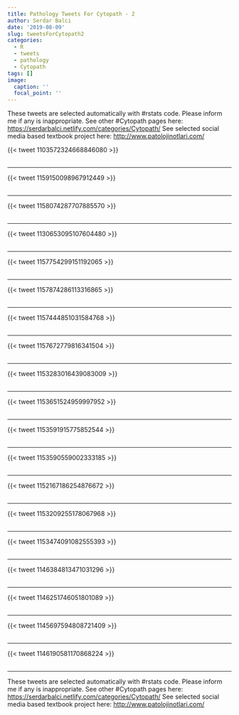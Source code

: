 ```yaml
---
title: Pathology Tweets For Cytopath - 2
author: Serdar Balci
date: '2019-08-09'
slug: tweetsForCytopath2
categories:
  - R
  - tweets
  - pathology
  - Cytopath
tags: []
image:
  caption: ''
  focal_point: ''
---
```



These tweets are selected automatically with #rstats code. Please inform me if any is inappropriate.
See other #Cytopath pages here: https://serdarbalci.netlify.com/categories/Cytopath/ 
See selected social media based textbook project here: http://www.patolojinotlari.com/

{{< tweet 1103572324668846080 >}}
<br>
<br>
<hr>
{{< tweet 1159150098967912449 >}}
<br>
<br>
<hr>
{{< tweet 1158074287707885570 >}}
<br>
<br>
<hr>
{{< tweet 1130653095107604480 >}}
<br>
<br>
<hr>
{{< tweet 1157754299151192065 >}}
<br>
<br>
<hr>
{{< tweet 1157874286113316865 >}}
<br>
<br>
<hr>
{{< tweet 1157444851031584768 >}}
<br>
<br>
<hr>
{{< tweet 1157672779816341504 >}}
<br>
<br>
<hr>
{{< tweet 1153283016439083009 >}}
<br>
<br>
<hr>
{{< tweet 1153651524959997952 >}}
<br>
<br>
<hr>
{{< tweet 1153591915775852544 >}}
<br>
<br>
<hr>
{{< tweet 1153590559002333185 >}}
<br>
<br>
<hr>
{{< tweet 1152167186254876672 >}}
<br>
<br>
<hr>
{{< tweet 1153209255178067968 >}}
<br>
<br>
<hr>
{{< tweet 1153474091082555393 >}}
<br>
<br>
<hr>
{{< tweet 1146384813471031296 >}}
<br>
<br>
<hr>
{{< tweet 1146251746051801089 >}}
<br>
<br>
<hr>
{{< tweet 1145697594808721409 >}}
<br>
<br>
<hr>
{{< tweet 1146190581170868224 >}}
<br>
<br>
<hr>


These tweets are selected automatically with #rstats code. Please inform me if any is inappropriate.
See other #Cytopath pages here: https://serdarbalci.netlify.com/categories/Cytopath/ 
See selected social media based textbook project here: http://www.patolojinotlari.com/
